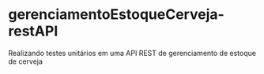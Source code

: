 # gerenciamentoEstoqueCerveja-restAPI
Realizando testes unitários em uma API REST de gerenciamento de estoque de cerveja
